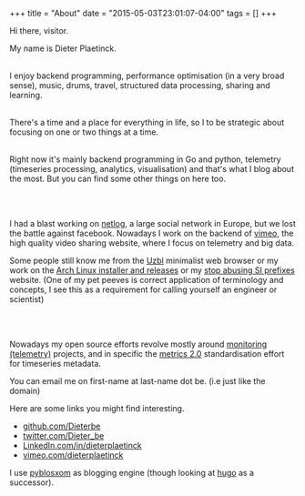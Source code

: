 +++
title = "About"
date = "2015-05-03T23:01:07-04:00"
tags = []
+++
<br/>

<p>

Hi there, visitor.

My name is Dieter Plaetinck.

<br/>I enjoy backend programming, performance optimisation (in a very broad sense), music, drums, travel, structured data processing, sharing and learning.

<br/>There's a time and a place for everything in life, so I to be strategic about focusing on one or two things at a time.

<br/>Right now it's mainly backend programming in Go and python, telemetry (timeseries processing, analytics, visualisation) and that's what I blog about the most.  But you can find some other things on here too.



<br/>

<br/>

I had a blast working on <a href="/tag/netlog">netlog</a>, a large social network in Europe, but we lost the battle against facebook.  Nowadays I work on the backend of <a href="/tag/vimeo">vimeo</a>, the high quality video sharing website, where I focus on telemetry and big data.

Some people still know me from the <a href="/tag/uzbl">Uzbl</a> minimalist web browser or my work on the <a href="/tag/arch">Arch Linux installer and releases</a> or my <a href="http://stopabusingsiprefixes.org/">stop abusing SI prefixes</a> website. (One of my pet peeves is correct application of terminology and concepts, I see this as a requirement for calling yourself an engineer or scientist)

<br/>

<br/>Nowadays my open source efforts revolve mostly around <a href="/tag/monitoring">monitoring (telemetry)</a> projects, and in specific the <a href="http://metrics20.org/">metrics 2.0</a> standardisation effort for timeseries metadata.

</p>



<p>

You can email me on first-name at last-name dot be.  (i.e just like the domain)

</p>



<p>

Here are some links you might find interesting.



<ul>

<li><a href="https://github.com/Dieterbe">github.com/Dieterbe</a></li>

<li><a href="https://twitter.com/Dieter_be">twitter.com/Dieter_be</a></li>

<li><a href="https://www.linkedin.com/in/dieterplaetinck">LinkedIn.com/in/dieterplaetinck</a></li>

<li><a href="https://vimeo.com/dieterplaetinck">vimeo.com/dieterplaetinck</a></li>

</ul>

</p>



I use <a href="http://pyblosxom.github.io/">pyblosxom</a> as blogging engine (though looking at <a href="http://hugo.spf13.com/">hugo</a> as a successor).

